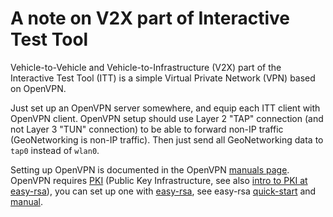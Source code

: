 # A note on V2X part of Interactive Test Tool

Vehicle-to-Vehicle and Vehicle-to-Infrastructure (V2X) part of the Interactive Test Tool (ITT) is a simple Virtual Private Network (VPN) based on OpenVPN.

Just set up an OpenVPN server somewhere, and equip each ITT client with OpenVPN client. OpenVPN setup should use Layer 2 "TAP" connection (and not Layer 3 "TUN" connection) to be able to forward non-IP traffic (GeoNetworking is non-IP traffic). Then just send all GeoNetworking data to `tap0` instead of `wlan0`.

Setting up OpenVPN is documented in the OpenVPN [manuals page](https://openvpn.net/index.php/open-source/documentation/manuals/). OpenVPN requires [PKI](http://en.wikipedia.org/wiki/Public_key_infrastructure) (Public Key Infrastructure, see also [intro to PKI at easy-rsa](https://github.com/OpenVPN/easy-rsa/blob/master/doc/Intro-To-PKI.md)), you can set up one with [easy-rsa](https://github.com/OpenVPN/easy-rsa), see easy-rsa [quick-start](https://github.com/OpenVPN/easy-rsa/blob/master/README.quickstart.md) and [manual](https://github.com/OpenVPN/easy-rsa/blob/master/doc/EasyRSA-Readme.md).
